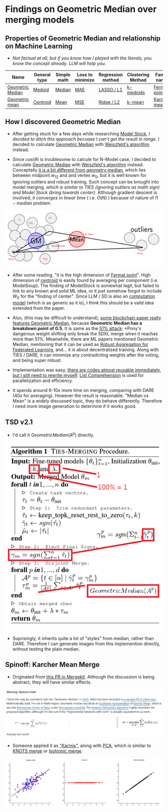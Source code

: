 # Findings on Geometric Median over merging models #

## Properties of Geometric Median and relationship on Machine Learning ##

- *Not factual at all, but if you know how I played with the literals, you know the concept already. LLM will help you.*

|Name|General type|Simple math|Loss to minimize|Regression method|Clustering Method|Fancy name|Statstics|
|---|---|---|---|---|---|---|---|
|[Geometric Median](https://en.wikipedia.org/wiki/Geometric_median)|[Medoid](https://en.wikipedia.org/wiki/Medoid)|[Median](https://en.wikipedia.org/wiki/Median)|[MAE](https://en.wikipedia.org/wiki/Mean_absolute_error)|[LASSO / L1](https://en.wikipedia.org/wiki/Lasso_(statistics))|[k-medoids](https://en.wikipedia.org/wiki/K-medoids)|[Fermat point](https://en.wikipedia.org/wiki/Fermat_point)|[Robust Statistics](https://en.wikipedia.org/wiki/Robust_statistics)|
|[Geometric mean](https://en.wikipedia.org/wiki/Geometric_mean)|[Centroid](https://en.wikipedia.org/wiki/Centroid)|[Mean](https://en.wikipedia.org/wiki/Mean)|[MSE](https://en.wikipedia.org/wiki/Mean_squared_error)|[Ridge / L2](https://en.wikipedia.org/wiki/Ridge_regression)|[k-mean](https://en.wikipedia.org/wiki/K-means_clustering)|[Karcher mean](https://en.wikipedia.org/wiki/Fr%C3%A9chet_mean)|[Oridinary Statistics](https://en.wikipedia.org/wiki/Statistics)|

## How I discovered Geometric Median ##

- After getting stuck for a few days while researching [Model Stock](./modelstock.md), *I decided to ditch this approach becuase I can't get the result in range.* I decided to calculate [Geometric Median](https://en.wikipedia.org/wiki/Geometric_median) with [Weiszfeld's algorithm](https://github.com/scoutant/l1-median/tree/main) instead.

- Since $cos(\theta)$ is troublesome to calcule for N-Model case, I decided to calculate [Geometric Median](https://en.wikipedia.org/wiki/Geometric_median) with [Weiszfeld's algorithm](https://github.com/scoutant/l1-median/tree/main) instead. Conceptally [it is a bit different from geometry median](https://www.geeksforgeeks.org/geometric-median/), which lies between midpoint $w_{12}$ and  and vertex $w_0$, but it is well known for ignoring outliers and robust training. Such concept can be brought into model merging, *which is similar to TIES (ignoring outliers as math sign) and Model Stock (bring towards center)*. Although gradient descent is involved, *it converges in linear time* ( i.e. $O(N)$ ) because of nature of $l1-median$ problem.

![24060301.png](./img/24060301.png)

- After some reading, "it is the high dimension of [Fermat point](https://en.wikipedia.org/wiki/Fermat_point)". High dimension of [centroid](https://en.wikipedia.org/wiki/Centroid) is easily found by averaging per component (i.e. ModelSoup). The finding of ModelStock is somewhat legit, but failed to link to any known and solid ML idea, or it just somehow forgot to include $W_0$ for the "finding of center". Since LLM / SD is also an [computation model](https://en.wikipedia.org/wiki/Model_of_computation) (which is as generic as it is), I think this should be a vaild idea extended from the paper.

- Also, (this may be difficult to understand), [some blockchain paper really features Geometric Median](https://arxiv.org/abs/1705.05491), because **Geometric Median has a breakdown point of 0.5.** It is same as the [51% attack](https://www.investopedia.com/terms/1/51-attack.asp): *Pony's dangerous weight shifting only break the SDXL merge when it reaches more than 51%. Meanwhile, there are ML papers mentioned Geometric Median, mentioning that it can be used as [Robust Aggregation for Federated Learning](https://arxiv.org/abs/1912.13445), and... it is about decentralized training. Along with TIES / DARE, it can minimize any contradicting weights after the voting, and being super robust.

- Implementation was easy, [there are codes almost reusable immediately](https://github.com/krishnap25/geom_median/blob/main/src/geom_median/torch/weiszfeld_list_of_array.py), [but I still need to rewrite myself](https://github.com/6DammK9/sd-mecha/commit/f2119b812e3483036183468c8b0d763e0a288dad). [List Comprehension](https://www.w3schools.com/python/python_lists_comprehension.asp) is used for parallelization and efficiency.

- It spends around 6-10x more time on merging, comparing with DARE (40x for averaging). However the result is reasonable. "Median vs Mean" is a widely discussed topic, they do behave differently. Therefore I need more image generation to determine if it works good.

## TSD v2.1 ##

- I'd call it $GeometricMedian(A^p)$ directly.

![24060801.png](./img/24060801.png)

- Suprisingly, it inherits quite a lot of "styles" from median, rather than DARE. Therefore I can generate images from this implemention directly, without testing the plain median.

## Spinoff: Karcher Mean Merge ##

- Originated from [this PR in Mergekit](https://github.com/arcee-ai/mergekit/pull/546#event-17064776631). Although the discussion is being abstract, they will have similar effects.

![25051801.jpg](./img/25051801.jpg)

- Someone applied it as ["Karmix"](https://huggingface.co/NullAxis/karmix-merge-experiments/blob/main/pca-tv-mtd-illv20-idx0-personalv30-r-te0.4-oeaiv12ue-r-te0.4.safetensors), along with [PCA](https://stats.stackexchange.com/questions/229092/how-to-reverse-pca-and-reconstruct-original-variables-from-several-principal-com), which is similar to [KNOTS merge](https://arxiv.org/abs/2410.19735) or [Isotropic merge](https://arxiv.org/abs/2502.04959).

![jIUrN.png](./img/jIUrN.png)